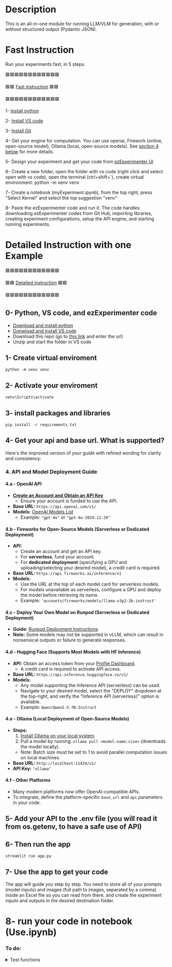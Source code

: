 # Description

This is an all-in-one module for running LLM/VLM for generation, with or without structured output (Pydantic JSON). 

# Fast Instruction

Run your experiments fast, in 5 steps.

🟩🟩🟩🟩🟩🟩🟩🟩🟩🟩🟩🟩

🟩🟩 [Fast instruction]() 🟩🟩

🟩🟩🟩🟩🟩🟩🟩🟩🟩🟩🟩🟩



1- [Install python](https://www.python.org/downloads/)

2- [Install VS code](https://code.visualstudio.com/)

3- [Install Git](https://git-scm.com/downloads)

4- Get your engine for computation. You can use openai, Firework (online, open-source model), Ollama (local, open-source models). See [section 4 below](https://github.com/Sdamirsa/ezExperimenter#4-api-and-model-deployment-guide) for more details. 

5- Design your experiment and get your code from [ezEpxerimenter UI](https://ez--experimenter.streamlit.app/)

6- Create a new folder, open the folder with vs code (right click and select open with vs code), open the terminal (ctrl+shift+`), create virtual environment:
    python -m venv venv

7- Create a notebook (myExperiment.ipynb), from the top right, press "Select Kernel" and select the top suggestion "venv"

8- Paste the ezExperimenter code and run it. The code handles downloading ezExperimenter codes from Git Hub, importing libraries, creating experiment configurations, setup the API engine, and starting running experiments.


# Detailed Instruction with one Example
🟪🟪🟪🟪🟪🟪🟪🟪🟪🟪🟪🟪

🟪🟪 [Detailed instruction](https://youtu.be/NXbvN1i3x-g) 🟪🟪

🟪🟪🟪🟪🟪🟪🟪🟪🟪🟪🟪🟪

## 0- Python, VS code, and ezExperimenter code
- [Download and install python](https://www.python.org/downloads/)
- [Donwload and install VS code](https://code.visualstudio.com/download)
- Download this repo (go to [this link](https://download-directory.github.io/) and enter the url)
- Unzip and start the folder in VS code

## 1- Create virtual enviroment
    python -m venv venv

## 2- Activate your enviroment
    venv\Scripts\activate

## 3- install packages and libraries
    pip install -r requirements.txt

## 4- Get your api and base url. What is supported?
Here's the improved version of your guide with refined wording for clarity and consistency:

### 4. API and Model Deployment Guide

#### 4.a - OpenAI API
- **[Create an Account and Obtain an API Key](https://platform.openai.com/api-keys)**  
    - Ensure your account is funded to use the API.
- **Base URL:** `https://api.openai.com/v1/`
- **Models:** [OpenAI Models List](https://platform.openai.com/docs/models)  
    - Example: `"gpt-4o"` or `"gpt-4o-2024-11-20"`

#### 4.b - Fireworks for Open-Source Models (Serverless or Dedicated Deployment)
- **API:**  
    - Create an account and get an API key.  
    - For **serverless**, fund your account.  
    - For **dedicated deployment** (specifying a GPU and uploading/selecting your desired model), a credit card is required.
- **Base URL:** `https://api.fireworks.ai/inference/v1`
- **Models:**  
    - Use the URL at the top of each model card for serverless models.  
    - For models unavailable as serverless, configure a GPU and deploy the model before retrieving its name.  
    - Example: `'accounts/fireworks/models/llama-v3p2-3b-instruct'`

#### 4.c - Deploy Your Own Model on Runpod (Serverless or Dedicated Deployment)
- **Guide:** [Runpod Deployment Instructions](https://github.com/Sdamirsa/TiLense-4BlackBox-VLM)  
- **Note:** Some models may not be supported in vLLM, which can result in nonsensical outputs or failure to generate responses.

#### 4.d - Hugging Face (Supports Most Models with HF Inference)
- **API:** Obtain an access token from your [Profile Dashboard](https://huggingface.co/settings/tokens).  
    - A credit card is required to activate API access.
- **Base URL:** `https://api-inference.huggingface.co/v1/`
- **Models:**  
    - Any model supporting the Inference API (serverless) can be used.  
    - Navigate to your desired model, select the "DEPLOY" dropdown at the top-right, and verify the "Inference API (serverless)" option is available.  
    - Example: `Qwen/Qwen2.5-7B-Instruct`

#### 4.e - Ollama (Local Deployment of Open-Source Models)
- **Steps:**  
    1. [Install Ollama on your local system](https://ollama.com/download).  
    2. Pull a model by running: `ollama pull <model-name:size>` (downloads the model locally).  
    - Note: Batch size must be set to 1 to avoid parallel computation issues on local machines.
- **Base URL:** `http://localhost:11434/v1/`
- **API Key:** `"ollama"`

#### 4.f - Other Platforms
- Many modern platforms now offer OpenAI-compatible APIs.  
- To integrate, define the platform-specific `base_url` and `api` parameters in your code.


## 5- Add your API to the .env file (you will read it from os.getenv, to have a safe use of API)

## 6- Then run the app
    streamlit run app.py

## 7- Use the app to get your code
The app will guide you step by step. You need to store all of your prompts (model inputs) and images (full path to images, separated by a comma) inside an Excel file so you can read from there, and create the experiment inputs and outputs in the desired destination folder.

# 8- run your code in notebook (Use.ipynb)

### To do:

<details>
<summary>Test functions</summary>

Add test to the app.py for testing the generation and handlers, for each selected api type. The current code only works with firework, so I hashtag it for now. 

</details>
